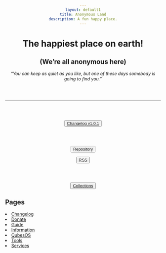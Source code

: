 ```yaml
---
layout: default1
title: Anonymous Land
description: A fun happy place.
---
```


<div style="text-align:center;">
<!-- https://invidious.kavin.rocks/watch?v=J-6fW66IUY4 -->
<h1>The happiest place on earth!</h1>
<h2>(We’re all anonymous here)</h2>
<p><i>“You can keep as quiet as you like, but one of these days somebody is going to find you.” </i></p>
<br>
<br>
</div>

---

<body style="text-align:center">
<br>
<br>

  <button type="button" class="btn btn-lg btn-default"><a href="https://anonymousland.org/changelog">Changelog v1.0.1</a></button>

<br>
<br>

  <button type="button" class="btn btn-md btn-default"><a href="https://codeberg.org/deathrow/anonymousland">Repository</a></button>


  <button type="button" class="btn btn-md btn-default"><a href="https://anonymousland.org/rss">RSS</a></button>

<br>
<br>

  <button type="button" class="btn btn-md btn-default"><a href="https://anonymousland.org/information">Collections</a></button>

  </body>
  
<div style="text-align:left;">

<h2> Pages </h2>

<li><a href="./changelog">Changelog</a> </li>
<li><a href="./donate">Donate</a> </li>
<li><a href="./guide">Guide</a> </li>
<li><a href="./information">Information</a> </li>
<li><a href="./qubes">QubesOS</a> </li>
<li><a href="./tools">Tools</a> </li>
<li><a href="./services">Services</a> </li>


</div>